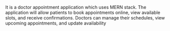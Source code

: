 It is a doctor appointment application which uses MERN stack. The application will allow patients to book appointments online, view available slots, and receive confirmations. Doctors can manage their schedules, view upcoming appointments, and update availability
